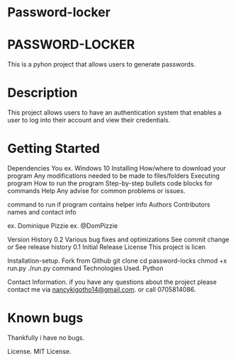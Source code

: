 # Password-locker
# PASSWORD-LOCKER
This is a pyhon project that allows users to generate passwords.

# Description
This project allows users to  have an authentication system that enables a user to log into their account and view their credentials.

# Getting Started
Dependencies
You 
ex. Windows 10
Installing
How/where to download your program
Any modifications needed to be made to files/folders
Executing program
How to run the program
Step-by-step bullets
code blocks for commands
Help
Any advise for common problems or issues.

command to run if program contains helper info
Authors
Contributors names and contact info

ex. Dominique Pizzie
ex. @DomPizzie

Version History
0.2
Various bug fixes and optimizations
See commit change or See release history
0.1
Initial Release
License
This project is licen

Installation-setup.
Fork from Github
git clone 
cd password-locks
chmod +x run.py
./run.py command
Technologies Used.
Python

Contact Information.
if you have any questions about the project please contact me via nancykigotho14@gmail.com. or call 0705814086.

# Known bugs
Thankfully i have no bugs.

License.
MIT License.
